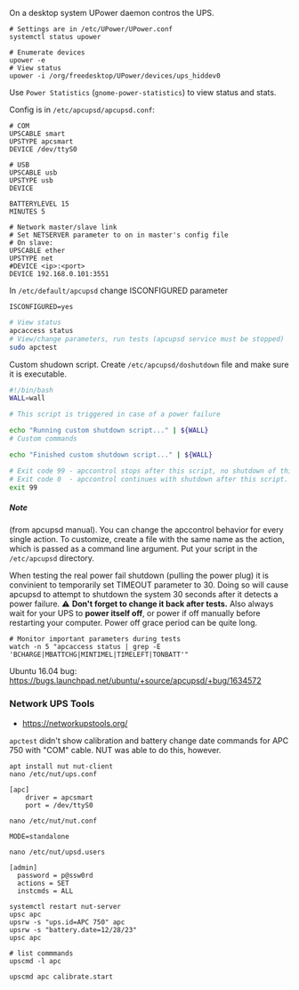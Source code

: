 
On a desktop system UPower daemon contros the UPS.
```shell
# Settings are in /etc/UPower/UPower.conf
systemctl status upower

# Enumerate devices
upower -e
# View status
upower -i /org/freedesktop/UPower/devices/ups_hiddev0
```
Use `Power Statistics` (`gnome-power-statistics`) to view status and stats.


Config is in `/etc/apcupsd/apcupsd.conf`:
```
# COM
UPSCABLE smart
UPSTYPE apcsmart
DEVICE /dev/ttyS0

# USB 
UPSCABLE usb
UPSTYPE usb
DEVICE

BATTERYLEVEL 15
MINUTES 5

# Network master/slave link
# Set NETSERVER parameter to on in master's config file
# On slave:
UPSCABLE ether 
UPSTYPE net
#DEVICE <ip>:<port>
DEVICE 192.168.0.101:3551
```

In `/etc/default/apcupsd` change ISCONFIGURED parameter
```
ISCONFIGURED=yes
```

```bash
# View status
apcaccess status
# View/change parameters, run tests (apcupsd service must be stopped)
sudo apctest
```

Custom shudown script. Create `/etc/apcupsd/doshutdown` file and make sure it is executable.
```bash
#!/bin/bash
WALL=wall

# This script is triggered in case of a power failure

echo "Running custom shutdown script..." | ${WALL}
# Custom commands

echo "Finished custom shutdown script..." | ${WALL}

# Exit code 99 - apccontrol stops after this script, no shutdown of this host. For testing purposes.
# Exit code 0  - apccontrol continues with shutdown after this script.
exit 99
```
##### Note
(from apcupsd manual). You can change the apccontrol behavior for every single action. To customize, create a file with the same name as the action, which is passed as a command line argument. Put your script in the `/etc/apcupsd` directory.


When testing the real power fail shutdown (pulling the power plug) it is convinient to temporarily set TIMEOUT parameter to 30. Doing so will cause apcupsd to attempt to shutdown the system 30 seconds after it detects a power failure. :warning: **Don't forget to change it back after tests.** Also always wait for your UPS to **power itself off**, or power if off manually before restarting your computer. Power off grace period can be quite long.

```shell
# Monitor important parameters during tests
watch -n 5 "apcaccess status | grep -E 'BCHARGE|MBATTCHG|MINTIMEL|TIMELEFT|TONBATT'"
```

Ubuntu 16.04 bug: https://bugs.launchpad.net/ubuntu/+source/apcupsd/+bug/1634572

### Network UPS Tools

* https://networkupstools.org/

`apctest` didn't show calibration and battery change date commands for APC 750 with "COM" cable. NUT was able to do this, however.

```shell
apt install nut nut-client
nano /etc/nut/ups.conf
```

```
[apc]
    driver = apcsmart
    port = /dev/ttyS0
```
```shell
nano /etc/nut/nut.conf
```
```
MODE=standalone
```
```shell
nano /etc/nut/upsd.users
```
```
[admin]
  password = p@ssw0rd
  actions = SET
  instcmds = ALL
```

```shell
systemctl restart nut-server
upsc apc
upsrw -s "ups.id=APC 750" apc
upsrw -s "battery.date=12/28/23"
upsc apc

# list commmands
upscmd -l apc

upscmd apc calibrate.start
```
